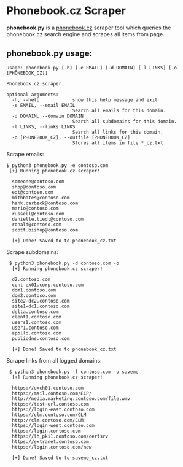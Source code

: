# Phonebook.cz Scraper
<b>phonebook.py</b> is a  <a href="https://phonebook.cz">phonebook.cz</a> scraper tool which queries the phonebook.cz search engine and scrapes all items from page.

## phonebook.py usage:
```
usage: phonebook.py [-h] [-e EMAIL] [-d DOMAIN] [-l LINKS] [-o [PHONEBOOK_CZ]]

Phonebook.cz scraper

optional arguments:
  -h, --help            show this help message and exit
  -e EMAIL, --email EMAIL
                        Search all emails for this domain.
  -d DOMAIN, --domain DOMAIN
                        Search all subdomains for this domain.
  -l LINKS, --links LINKS
                        Search all links for this domain.
  -o [PHONEBOOK_CZ], --outfile [PHONEBOOK_CZ]
                        Stores all items in file *_cz.txt
```
   Scrape emails:
      
    $ python3 phonebook.py -e contoso.com
     [+] Running phonebook.cz scraper!
      
      someone@contoso.com
      shop@contoso.com
      edt@contoso.com
      mithbates@contoso.com
      hank.carbeck@contoso.com
      mario@contoso.com
      russell@contoso.com
      danielle.tiedt@contoso.com
      ronald@contoso.com
      scott.bishop@contoso.com
      
      [+] Done! Saved to to phonebook_cz.txt
      
   Scrape subdomains:
   
     $ python3 phonebook.py -d contoso.com -o 
      [+] Running phonebook.cz scraper!
      
      d2.contoso.com
      cont-ex01.corp.contoso.com
      dom1.contoso.com
      dom2.contoso.com
      site2-dc2.contoso.com
      site1-dc1.contoso.com
      delta.contoso.com
      clent1.contoso.com
      users1.contoso.com
      user1.contoso.com
      apollo.contoso.com
      publicdns.contoso.com
      
      [+] Done! Saved to to phonebook_cz.txt
      
  Scrape links from all logged domains:
  
     $ python3 phonebook.py -l contoso.com -o saveme
      [+] Running phonebook.cz scraper!
      
      https://exch01.contoso.com
      https://mail.contoso.com/ECP/
      http://media.marketing.contoso.com/file.wmv
      https://test-url.contoso.com
      https://login-east.contoso.com
      https://clm.contoso.com/CLM
      http://clm.contoso.com/CLM
      https://login-west.contoso.com
      https://login.contoso.com
      https://lh_pki1.contoso.com/certsrv
      https://extranet.contoso.com
      https://login.contoso.com/new

      [+] Done! Saved to to saveme_cz.txt
